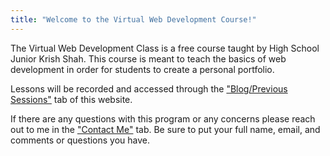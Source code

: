 ```yaml
---
title: "Welcome to the Virtual Web Development Course!"
---
```


<!---
<iframe src="YOUTUBE LINK" title="" frameborder="0" allow="accelerometer; autoplay; clipboard-write; encrypted-media; gyroscope; picture-in-picture" allowfullscreen></iframe>
--->

The Virtual Web Development Class is a free course taught by High School Junior Krish Shah. This course is meant to teach the basics of web development in order for students to create a personal portfolio.

Lessons will be recorded and accessed through the <a href="{{ '/blog/' | relative_url }}">"Blog/Previous Sessions"</a> tab of this website.

If there are any questions with this program or any concerns please reach out to me in the <a href="{{ '/contact/' | relative_url }}">"Contact Me"</a> tab. Be sure to put your full name, email, and comments or questions you have.
